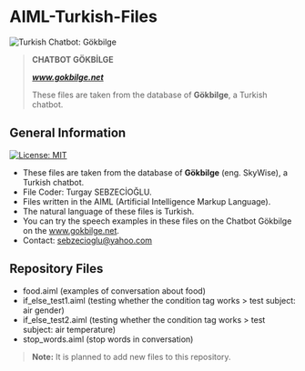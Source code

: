 # AIML-Turkish-Files

![Turkish Chatbot: Gökbilge](http://www.gokbilge.net/gb/gui/pc/gokbilge3.png)

> **CHATBOT GÖKBİLGE** 
> 
> _**www.gokbilge.net**_
>
> These files are taken from the database of **Gökbilge**, a Turkish chatbot.


## General Information
[![License: MIT](https://img.shields.io/badge/License-MIT-yellow.svg)](https://opensource.org/licenses/MIT)

* These files are taken from the database of **Gökbilge** (eng. SkyWise), a Turkish chatbot. 
* File Coder: Turgay SEBZECİOĞLU.
* Files written in the AIML (Artificial Intelligence Markup Language).
* The natural language of these files is Turkish.
* You can try the speech examples in these files on the Chatbot Gökbilge on the www.gokbilge.net. 
* Contact: sebzecioglu@yahoo.com

## Repository Files

* food.aiml (examples of conversation about food)
* if_else_test1.aiml (testing whether the condition tag works > test subject: air gender)
* if_else_test2.aiml (testing whether the condition tag works > test subject: air temperature)
* stop_words.aiml (stop words in conversation)

> **Note:** It is planned to add new files to this repository.

